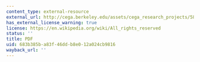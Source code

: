 ```yaml
---
content_type: external-resource
external_url: http://cega.berkeley.edu/assets/cega_research_projects/58/The_Perceived_Returns_to_Education_and_the_Demand_for_Schooling.pdf
has_external_license_warning: true
license: https://en.wikipedia.org/wiki/All_rights_reserved
status: ''
title: PDF
uid: 683b385b-a83f-46dd-b8e0-12a024cb9816
wayback_url: ''
---
```

